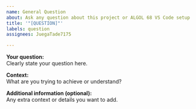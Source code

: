 ```yaml
---
name: General Question
about: Ask any question about this project or ALGOL 68 VS Code setup
title: '"[QUESTION]"'
labels: question
assignees: JuegaTade7175

---
```


**Your question:**  
Clearly state your question here.  

**Context:**  
What are you trying to achieve or understand?  

**Additional information (optional):**  
Any extra context or details you want to add.
